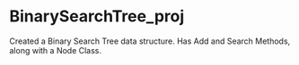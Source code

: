 # BinarySearchTree_proj
Created a Binary Search Tree data structure. Has Add and Search Methods, along with a Node Class.
